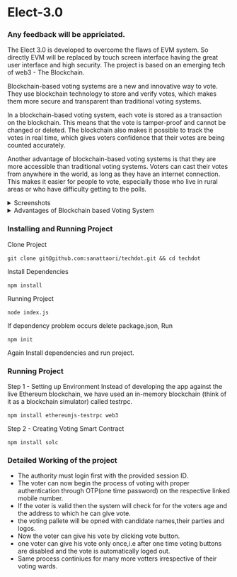 # Elect-3.0

### Any feedback will be appriciated.

The Elect 3.0 is developed to overcome the flaws of EVM system. So directly EVM will be replaced by touch screen interface having the great user interface and high security. The project is based on an emerging tech of web3 - The Blockchain.

Blockchain-based voting systems are a new and innovative way to vote. They use blockchain technology to store and verify votes, which makes them more secure and transparent than traditional voting systems.

In a blockchain-based voting system, each vote is stored as a transaction on the blockchain. This means that the vote is tamper-proof and cannot be changed or deleted. The blockchain also makes it possible to track the votes in real time, which gives voters confidence that their votes are being counted accurately.

Another advantage of blockchain-based voting systems is that they are more accessible than traditional voting systems. Voters can cast their votes from anywhere in the world, as long as they have an internet connection. This makes it easier for people to vote, especially those who live in rural areas or who have difficulty getting to the polls.

<details>
<summary>Screenshots</summary>
<br>
- ![alt text](/ui/Screenshots/1.png)
- ![alt text](/ui/Screenshots/2.png)
- ![alt text](/ui/Screenshots/3.png)
- ![alt text](/ui/Screenshots/4.png)
- ![alt text](/ui/Screenshots/5.png)
- ![alt text](/ui/Screenshots/6.png)
</details>

<details>
<summary>Advantages of Blockchain based Voting System</summary>
<br>
    Security: Blockchain technology is very secure and makes it very difficult to tamper with votes.
    Transparency: Blockchain technology makes it possible to track the votes in real time, which gives voters confidence that their votes are being counted accurately.
    Accessibility: Blockchain-based voting systems are more accessible than traditional voting systems, as voters can cast their votes from anywhere in the world.
</details>

### Installing and Running Project

Clone Project

```
git clone git@github.com:sanattaori/techdot.git && cd techdot
```

Install Dependencies

```
npm install
```

Running Project

```
node index.js
```

If dependency problem occurs delete package.json, Run

```
npm init
```

Again Install dependencies and run project.

### Running Project

Step 1 - Setting up Environment
Instead of developing the app against the live Ethereum blockchain, we have used an in-memory blockchain (think of it as a blockchain simulator) called testrpc.

```
npm install ethereumjs-testrpc web3
```

Step 2 - Creating Voting Smart Contract

```
npm install solc
```

### Detailed Working of the project

- The authority must login first with the provided session ID.
- The voter can now begin the process of voting with proper authentication through OTP(one time password) on the respective linked mobile number.
- If the voter is valid then the system will check for for the voters age and the address to which he can give vote.
- the voting pallete will be opned with candidate names,their parties and logos.
- Now the voter can give his vote by clicking vote button.
- one voter can give his vote only once,i.e after one time voting buttons are disabled and the vote is automatically loged out.
- Same process continiues for many more votters irrespective of their voting wards.
